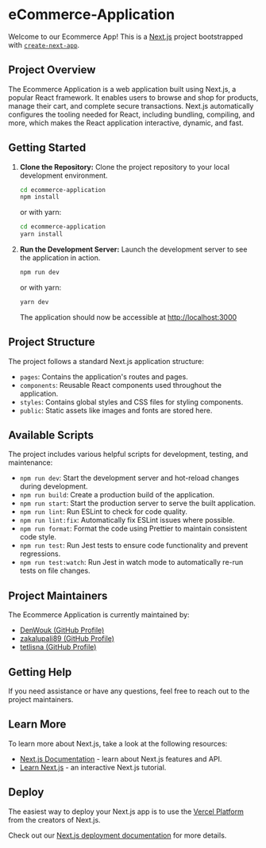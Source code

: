 # eCommerce-Application

Welcome to our Ecommerce App! This is a [Next.js](https://nextjs.org/) project bootstrapped with [`create-next-app`](https://github.com/vercel/next.js/tree/canary/packages/create-next-app).

## Project Overview

The Ecommerce Application is a web application built using Next.js, a popular React framework. It enables users to browse and shop for products, manage their cart, and complete secure transactions. Next.js automatically configures the tooling needed for React, including bundling, compiling, and more, which makes the React application interactive, dynamic, and fast.

## Getting Started

1. **Clone the Repository:** Clone the project repository to your local development environment.

    ```bash
    cd ecommerce-application
    npm install
    ```

    or with yarn:

    ```bash
    cd ecommerce-application
    yarn install
    ```

2. **Run the Development Server:** Launch the development server to see the application in action.

    ```bash
    npm run dev
    ```

    or with yarn:

    ```bash
    yarn dev
    ```
    
    The application should now be accessible at [http://localhost:3000](http://localhost:3000)


## Project Structure

The project follows a standard Next.js application structure:

- `pages`: Contains the application's routes and pages.
- `components`: Reusable React components used throughout the application.
- `styles`: Contains global styles and CSS files for styling components.
- `public`: Static assets like images and fonts are stored here.

## Available Scripts

The project includes various helpful scripts for development, testing, and maintenance:

- `npm run dev`: Start the development server and hot-reload changes during development.
- `npm run build`: Create a production build of the application.
- `npm run start`: Start the production server to serve the built application.
- `npm run lint`: Run ESLint to check for code quality.
- `npm run lint:fix`: Automatically fix ESLint issues where possible.
- `npm run format`: Format the code using Prettier to maintain consistent code style.
- `npm run test`: Run Jest tests to ensure code functionality and prevent regressions.
- `npm run test:watch`: Run Jest in watch mode to automatically re-run tests on file changes.

## Project Maintainers

The Ecommerce Application is currently maintained by:

- [DenWouk (GitHub Profile)](https://github.com/DenWouk)
- [zakalupali89 (GitHub Profile)](https://github.com/zakalupali89)
- [tetlisna (GitHub Profile)](https://github.com/tetlisna)

## Getting Help

If you need assistance or have any questions, feel free to reach out to the project maintainers.

## Learn More

To learn more about Next.js, take a look at the following resources:

- [Next.js Documentation](https://nextjs.org/docs) - learn about Next.js features and API.
- [Learn Next.js](https://nextjs.org/learn) - an interactive Next.js tutorial.

## Deploy

The easiest way to deploy your Next.js app is to use the [Vercel Platform](https://vercel.com/new?utm_medium=default-template&filter=next.js&utm_source=create-next-app&utm_campaign=create-next-app-readme) from the creators of Next.js.

Check out our [Next.js deployment documentation](https://nextjs.org/docs/deployment) for more details.